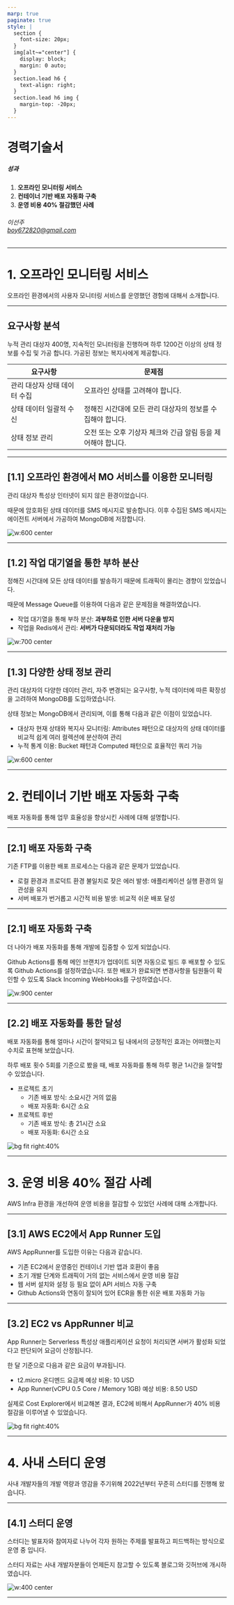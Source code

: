 ```yaml
---
marp: true
paginate: true
style: |
  section {
    font-size: 20px;
  }
  img[alt~="center"] {
    display: block;
    margin: 0 auto;
  }
  section.lead h6 {
    text-align: right;
  }
  section.lead h6 img {
    margin-top: -20px;
  }
---
```


<!-- _class: lead -->

# 경력기술서

##### 성과

1. **오프라인 모니터링 서비스**
2. **컨테이너 기반 배포 자동화 구축**
3. **운영 비용 40% 절감했던 사례**


###### 이선주 <br />[boy672820@gmail.com][boy672820]

[boy672820]: https://github.com/boy672820

---

# 1. 오프라인 모니터링 서비스

오프라인 환경에서의 사용자 모니터링 서비스를 운영했던 경험에 대해서 소개합니다.

---

## 요구사항 분석

누적 관리 대상자 400명, 지속적인 모니터링을 진행하며 하루 1200건 이상의 상태 정보를 수집 및 가공 합니다. 가공된 정보는 복지사에게 제공합니다.

| 요구사항                     | 문제점                                                       |
| ---------------------------- | ------------------------------------------------------------ |
| 관리 대상자 상태 데이터 수집 | 오프라인 상태를 고려해야 합니다.                             |
| 상태 데이터 일괄적 수신      | 정해진 시간대에 모든 관리 대상자의 정보를 수집해야 합니다.   |
| 상태 정보 관리               | 오전 또는 오후 기상자 체크와 긴급 알림 등을 제어해야 합니다. |

---

## [1.1] 오프라인 환경에서 MO 서비스를 이용한 모니터링

관리 대상자 특성상 인터넷이 되지 않은 환경이었습니다.

때문에 암호화된 상태 데이터를 SMS 메시지로 발송합니다. 이후 수집된 SMS 메시지는 에이전트 서버에서 가공하여 MongoDB에 저장합니다.

![w:600 center](assets/monitoring-example.png)

---

## [1.2] 작업 대기열을 통한 부하 분산

정해진 시간대에 모든 상태 데이터를 발송하기 때문에 트래픽이 몰리는 경향이 있었습니다.

때문에 Message Queue를 이용하여 다음과 같은 문제점을 해결하였습니다.

 - 작업 대기열을 통해 부하 분산: **과부하로 인한 서버 다운을 방지**
 - 작업을 Redis에서 관리: **서버가 다운되더라도 작업 재처리 가능**

![w:700 center](assets/monitoring-message-example.png)

---

## [1.3] 다양한 상태 정보 관리

관리 대상자의 다양한 데이터 관리, 자주 변경되는 요구사항, 누적 데이터에 따른 확장성을 고려하여 MongoDB를 도입하였습니다.

상태 정보는 MongoDB에서 관리되며, 이를 통해 다음과 같은 이점이 있었습니다.

 - 대상자 현재 상태와 복지사 모니터링: Attributes 패턴으로 대상자의 상태 데이터를 비교적 쉽게 여러 컬렉션에 분산하여 관리
 - 누적 통계 이용: Bucket 패턴과 Computed 패턴으로 효율적인 쿼리 가능

![w:600 center](assets/monitoring-mongodb-example.png)

---

# 2. 컨테이너 기반 배포 자동화 구축

배포 자동화를 통해 업무 효율성을 향상시킨 사례에 대해 설명합니다.

---

## [2.1] 배포 자동화 구축

기존 FTP를 이용한 배포 프로세스는 다음과 같은 문제가 있었습니다.

 - 로컬 환경과 프로덕트 환경 불일치로 잦은 에러 발생: 애플리케이션 실행 환경의 일관성을 유지
 - 서버 배포가 번거롭고 시간적 비용 발생: 비교적 쉬운 배포 달성

---

## [2.1] 배포 자동화 구축

더 나아가 배포 자동화를 통해 개발에 집중할 수 있게 되었습니다.

Github Actions를 통해 메인 브랜치가 업데이트 되면 자동으로 빌드 후 배포할 수 있도록 Github Actions를 설정하였습니다.
또한 배포가 완료되면 변경사항을 팀원들이 확인할 수 있도록 Slack Incoming WebHooks를 구성하였습니다.

![w:900 center](assets/cicd-example.png)

---

## [2.2] 배포 자동화를 통한 달성

배포 자동화를 통해 얼마나 시간이 절약되고 팀 내에서의 긍정적인 효과는 어떠했는지 수치로 표현해 보았습니다.

하루 배포 횟수 5회를 기준으로 봤을 때, 배포 자동화를 통해 하루 평균 1시간을 절약할 수 있었습니다.

 - 프로젝트 초기
   - 기존 배포 방식: 소요시간 거의 없음
   - 배포 자동화: 6시간 소요
 - 프로젝트 후반
   - 기존 배포 방식: 총 21시간 소요
   - 배포 자동화: 6시간 소요

![bg fit right:40%](assets/cicd-chart.png)

---

# 3. 운영 비용 40% 절감 사례

AWS Infra 환경을 개선하여 운영 비용을 절감할 수 있었던 사례에 대해 소개합니다.

---

## [3.1] AWS EC2에서 App Runner 도입

AWS AppRunner를 도입한 이유는 다음과 같습니다.

 - 기존 EC2에서 운영중인 컨테이너 기반 앱과 호환이 좋음
 - 초기 개발 단계와 트래픽이 거의 없는 서비스에서 운영 비용 절감
 - 웹 서버 설치와 설정 등 필요 없이 API 서비스 자동 구축
 - Github Actions와 연동이 잘되어 있어 ECR을 통한 쉬운 배포 자동화 가능

---

## [3.2] EC2 vs AppRunner 비교
App Runner는 Serverless 특성상 애플리케이션 요청이 처리되면 서버가 활성화 되었다고 판단되어 요금이 산정됩니다.

한 달 기준으로 다음과 같은 요금이 부과됩니다.

 - t2.micro 온디멘드 요금제 예상 비용: 10 USD
 - App Runner(vCPU 0.5 Core / Memory 1GB) 예상 비용: 8.50 USD

실제로 Cost Explorer에서 비교해본 결과, EC2에 비해서 AppRunner가 40% 비용 절감을 이루어낼 수 있었습니다.

![bg fit right:40%](assets/ec2-apprunner-chart.png)

---

# 4. 사내 스터디 운영

사내 개발자들의 개발 역량과 영감을 주기위해 2022년부터 꾸준히 스터디를 진행해 왔습니다.

---

## [4.1] 스터디 운영

스터디는 발표자와 참여자로 나누어 각자 원하는 주제를 발표하고 피드백하는 방식으로 운영 중 입니다.

스터디 자료는 사내 개발자분들이 언제든지 참고할 수 있도록 블로그와 깃허브에 개시하였습니다.

![w:400 center](assets/study-contributors.png)

---
